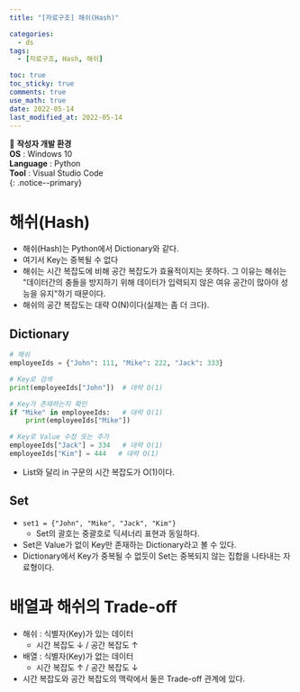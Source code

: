 ```yaml
---
title: "[자료구조] 해쉬(Hash)"

categories:
  - ds
tags:
  - [자료구조, Hash, 해쉬]

toc: true
toc_sticky: true
comments: true
use_math: true
date: 2022-05-14
last_modified_at: 2022-05-14
---
```


📌 **작성자 개발 환경** <br>
**OS** : Windows 10 <br>
**Language** : Python<br>
**Tool** : Visual Studio Code<br>
{: .notice--primary}

# 해쉬(Hash)

- 해쉬(Hash)는 Python에서 Dictionary와 같다.
- 여기서 Key는 중복될 수 없다
- 해쉬는 시간 복잡도에 비해 공간 복잡도가 효율적이지는 못하다. 그 이유는 해쉬는 "데이터간의 충돌을 방지하기 위해 데이터가 입력되지 않은 여유 공간이 많아야 성능을 유지"하기 때문이다.
- 해쉬의 공간 복잡도는 대략 O(N)이다(실제는 좀 더 크다).

## Dictionary

```py
# 해쉬
employeeIds = {"John": 111, "Mike": 222, "Jack": 333}

# Key로 검색
print(employeeIds["John"])  # 대략 O(1)

# Key가 존재하는지 확인
if "Mike" in employeeIds:   # 대략 O(1)
    print(employeeIds["Mike"])

# Key로 Value 수정 또는 추가
employeeIds["Jack"] = 334   # 대략 O(1)
employeeIds["Kim"] = 444   # 대략 O(1)
```

- List와 달리 in 구문의 시간 복잡도가 O(1)이다.

## Set

- `set1 = {"John", "Mike", "Jack", "Kim"}`
    - Set의 괄호는 중괄호로 딕셔너리 표현과 동일하다.
- Set은 Value가 없이 Key만 존재하는 Dictionary라고 볼 수 있다.
- Dictionary에서 Key가 중복될 수 없듯이 Set는 중복되지 않는 집합을 나타내는 자료형이다.

# 배열과 해쉬의 Trade-off

- 해쉬 : 식별자(Key)가 있는 데이터
  - 시간 복잡도 ↓ / 공간 복잡도 ↑
- 배열 : 식별자(Key)가 없는 데이터
  - 시간 복잡도 ↑ / 공간 복잡도 ↓
- 시간 복잡도와 공간 복잡도의 맥락에서 둘은 Trade-off 관계에 있다.